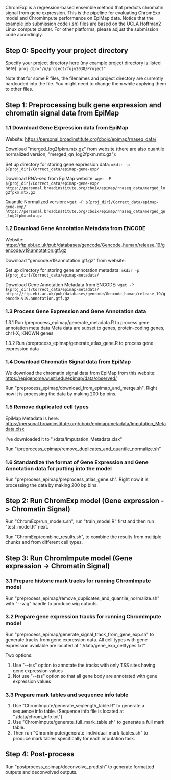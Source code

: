 ChromExp is a regression-based ensemble method that predicts chromatin signal from gene expression. This is the pipeline for evaluating ChromExp model and ChromImpute performance on EpiMap data. Notice that the example job submission code (.sh) files are based on the UCLA Hoffman2 Linux compute cluster. For other platforms, please adjust the submission code accordingly.

## Step 0: Specify your project directory

Specify your project directory here (my example project directory is listed here):
`proj_dir="/u/project/fujy2038/Project"` 

Note that for some R files, the filenames and project directory are currently hardcoded into the file. You might need to change them while applying them to other files.

## Step 1: Preprocessing bulk gene expression and chromatin signal data from EpiMap


### 1.1 Download Gene Expression data from EpiMap

Website: https://personal.broadinstitute.org/cboix/epimap/rnaseq_data/

Download "merged_log2fpkm.mtx.gz" from website (there are also quantile normalized version, "merged_qn_log2fpkm.mtx.gz"):

Set up directory for storing gene expression data:
`mkdir -p ${proj_dir}/Correct_data/epimap-gene-exp/`

Download RNA-seq from EpiMap website:
`wget -P ${proj_dir}/Correct_data/epimap-gene-exp/ https://personal.broadinstitute.org/cboix/epimap/rnaseq_data/merged_log2fpkm.mtx.gz`

Quantile Normalized version:
`wget -P ${proj_dir}/Correct_data/epimap-gene-exp/ https://personal.broadinstitute.org/cboix/epimap/rnaseq_data/merged_qn_log2fpkm.mtx.gz`

### 1.2 Download Gene Annotation Metadata from ENCODE

Website: https://ftp.ebi.ac.uk/pub/databases/gencode/Gencode_human/release_19/gencode.v19.annotation.gtf.gz

Download "gencode.v19.annotation.gtf.gz" from website:

Set up directory for storing gene annotation metadata:
`mkdir -p ${proj_dir}/Correct_data/epimap-metadata/`

Download Gene Annotation Metadata from ENCODE:
`wget -P ${proj_dir}/Correct_data/epimap-metadata/ https://ftp.ebi.ac.uk/pub/databases/gencode/Gencode_human/release_19/gencode.v19.annotation.gtf.gz`

### 1.3 Process Gene Expression and Gene Annotation data

1.3.1 Run /preprocess_epimap/generate_metadata.R to process gene annotation meta data
Meta data are subset to genes, protein-coding genes, chr1-X, KNOWN genes

1.3.2 Run /preprocess_epimap/generate_atlas_gene.R to process gene expression data

### 1.4 Download Chromatin Signal data from EpiMap

We download the chromatin signal data from EpiMap from this website: 
https://epigenome.wustl.edu/epimap/data/observed/

Run "preprocess_epimap/download_from_epimap_and_merge.sh". Right now it is processing the data by making 200 bp bins. 

### 1.5 Remove duplicated cell types
EpiMap Metadata is here: https://personal.broadinstitute.org/cboix/epimap/metadata/Imputation_Metadata.xlsx

I've downloaded it to "./data/Imputation_Metadata.xlsx"

Run "/preprocess_epimap/remove_duplicates_and_quantile_normalize.sh"

### 1.6 Standardize the format of Gene Expression and Gene Annotation data for putting into the model

Run "preprocess_epimap/preprocess_atlas_gene.sh". Right now it is processing the data by making 200 bp bins. 

## Step 2: Run ChromExp model (Gene expression -> Chromatin Signal)

Run "ChromExp/run_models.sh", run "train_model.R" first and then run "test_model.R" next.

Run "ChromExp/combine_results.sh", to combine the results from multiple chunks and from different cell types.

## Step 3: Run ChromImpute model (Gene expression -> Chromatin Signal)

### 3.1 Prepare histone mark tracks for running ChromImpute model

Run "preprocess_epimap/remove_duplicates_and_quantile_normalize.sh" with "--wig" handle to produce wig outputs.

### 3.2 Prepare gene expression tracks for running ChromImpute model

Run "preprocess_epimap/generate_signal_track_from_gene_exp.sh" to generate tracks from gene expression data. All cell types with gene expression available are located at "./data/gene_exp_celltypes.txt"

Two options: 
1. Use "--tss" option to annotate the tracks with only TSS sites having gene expression values
2. Not use "--tss" option so that all gene body are annotated with gene expression values

### 3.3 Prepare mark tables and sequence info table

1. Use "ChromImpute/generate_seqlength_table.R" to generate a sequence info table. (Sequence info file is located at "./data/chrom_info.txt")
2. Use "ChromImpute/generate_full_mark_table.sh" to generate a full mark table.
3. Then run "ChromImpute/generate_individual_mark_tables.sh" to produce mark tables specifically for each imputation task.


## Step 4: Post-process

Run "postprocess_epimap/deconvolve_pred.sh" to generate formatted outputs and deconvolved outputs.




